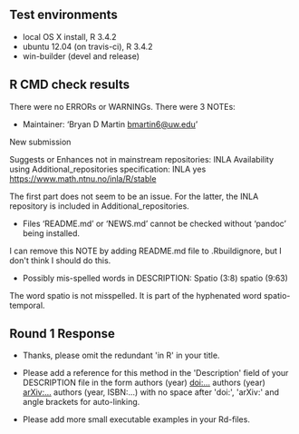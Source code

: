 ## Test environments
* local OS X install, R 3.4.2
* ubuntu 12.04 (on travis-ci), R 3.4.2
* win-builder (devel and release)

## R CMD check results
There were no ERRORs or WARNINGs. There were 3 NOTEs:

* Maintainer: ‘Bryan D Martin <bmartin6@uw.edu>’

New submission

Suggests or Enhances not in mainstream repositories:
  INLA 
 Availability using Additional_repositories specification:
  INLA   yes   https://www.math.ntnu.no/inla/R/stable
  
The first part does not seem to be an issue. For the latter, the INLA repository is included in Additional_repositories.

* Files ‘README.md’ or ‘NEWS.md’ cannot be checked without ‘pandoc’ being installed.

I can remove this NOTE by adding README.md file to .Rbuildignore, but I don't think I should do this.

* Possibly mis-spelled words in DESCRIPTION:
  Spatio (3:8)
  spatio (9:63)
  
The word spatio is not misspelled. It is part of the hyphenated word spatio-temporal.

## Round 1 Response

* Thanks, please omit the redundant 'in R' in your title.

* Please add a reference for this method in the 'Description' field of your DESCRIPTION file in the form
  authors (year) <doi:...>
  authors (year) <arXiv:...>
  authors (year, ISBN:...)
  with no space after 'doi:', 'arXiv:' and angle brackets for auto-linking.
  
* Please add more small executable examples in your Rd-files.

